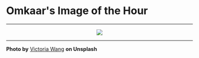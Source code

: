 # Omkaar's Image of the Hour

---

<div align="center">

<a href="https://unsplash.com/photos/two-people-silhouetted-against-a-bright-modern-ceiling-qQAGRlSzv2A">
  <img src="https://images.unsplash.com/photo-1753808298097-56f002db8f6c?crop=entropy&cs=tinysrgb&fit=max&fm=jpg&ixid=M3w3NjA2Nzh8MHwxfHJhbmRvbXx8fHx8fHx8fDE3NTQ1Nzg4MDB8&ixlib=rb-4.1.0&q=80&w=1080" style="max-width:100%; height:auto;">
</a>



</div>

---

**Photo by** [Victoria Wang](https://unsplash.com/@satou1983) **on Unsplash**
